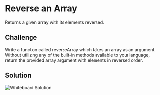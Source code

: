 # Reverse an Array
<!-- Short summary or background information -->
Returns a given array with its elements reversed.


## Challenge
<!-- Description of the challenge -->
Write a function called reverseArray which takes an array as an argument. Without utilizing any of the built-in methods available to your language, return the provided array argument with elements in reversed order.

## Solution
<!-- Embedded whiteboard image -->
![Whiteboard Solution](../assets/array_reverse.jpg)